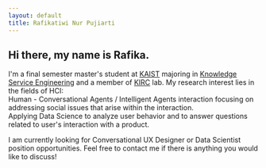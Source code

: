 ```yaml
---
layout: default
title: Rafikatiwi Nur Pujiarti
---
```

## Hi there, my name is Rafika.

I'm a final semester master's student at [KAIST](https://www.kaist.ac.kr/en/) majoring in [Knowledge Service Engineering](https://kse.kaist.ac.kr/) and a member of [KIRC](http://kirc.kaist.ac.kr/) lab. My research interest lies in the fields of HCI: <br>
Human - Conversational Agents / Intelligent Agents interaction focusing on addressing social issues that arise within the interaction. <br>
Applying Data Science to analyze user behavior and to answer questions related to user's interaction with a product. <br>

I am currently looking for Conversational UX Designer or Data Scientist position opportunities. Feel free to contact me if there is anything you would like to discuss! 

